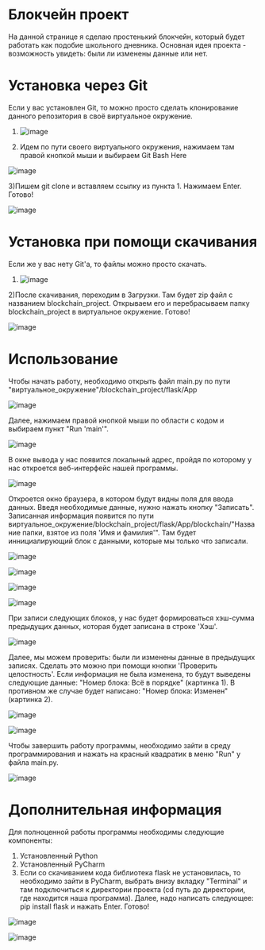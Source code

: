 # Блокчейн проект
На данной странице я сделаю простенький блокчейн, который будет работать как подобие школьного дневника. Основная идея проекта - возможность увидеть: были ли изменены данные или нет.

# Установка через Git
Если у вас установлен Git, то можно просто сделать клонирование данного репозитория в своё виртуальное окружение. 

1) ![image](https://user-images.githubusercontent.com/71513027/158489028-f8924873-1753-4792-b5fe-c9d77efa9b8e.png)

2) Идем по пути своего виртуального окружения, нажимаем там правой кнопкой мыши и выбираем Git Bash Here 

![image](https://user-images.githubusercontent.com/71513027/158482777-b1aebff1-8eec-459d-977c-1c05d01a4637.png)

3)Пишем git clone и вставляем ссылку из пункта 1. Нажимаем Enter. Готово! 

![image](https://user-images.githubusercontent.com/71513027/158483701-cbe3c71f-373f-4b0d-a26d-e4b5d8cc6b48.png)

# Установка при помощи скачивания
Если же у вас нету Git'а, то файлы можно просто скачать. 

1) ![image](https://user-images.githubusercontent.com/71513027/158483973-1520ba52-2b96-479d-98b8-b9848337729e.png)

2)После скачивания, переходим в Загрузки. Там будет zip файл с названием blockchain_project. Открываем его и перебрасываем папку blockchain_project в виртуальное окружение. Готово!

![image](https://user-images.githubusercontent.com/71513027/158484188-f15dc5a0-fc9f-491d-9e1c-5d82e7132321.png)

# Использование 
Чтобы начать работу, необходимо открыть файл main.py по пути "виртуальное_окружение"/blockchain_project/flask/App

![image](https://user-images.githubusercontent.com/71513027/158484543-8982cc40-5ce5-4e5f-aeb0-e864bc89fd8a.png)

Далее, нажимаем правой кнопкой мыши по области с кодом и выбираем пункт "Run 'main'".

![image](https://user-images.githubusercontent.com/71513027/158484862-d9b48562-2994-4412-a9e3-ec34fba89bba.png)

В окне вывода у нас появится локальный адрес, пройдя по которому у нас откроется веб-интерфейс нашей программы. 

![image](https://user-images.githubusercontent.com/71513027/158485063-74858736-1106-47de-9f20-6d14191a3440.png)

Откроется окно браузера, в котором будут видны поля для ввода данных. Введя необходимые данные, нужно нажать кнопку "Записать". Записанная информация появится по пути виртуальное_окружение/blockchain_project/flask/App/blockchain/"Название папки, взятое из поля 'Имя и фамилия'". Там будет иннициалирующий блок с данными, которые мы только что записали. 

![image](https://user-images.githubusercontent.com/71513027/158485672-160d0ae7-85ab-4b44-806e-6db53510698b.png)

![image](https://user-images.githubusercontent.com/71513027/158485754-065fe152-2a9f-4777-9d27-3185cdfd458f.png)

![image](https://user-images.githubusercontent.com/71513027/158485781-4d00fb0e-1bc6-4090-b790-589220d1b038.png)

![image](https://user-images.githubusercontent.com/71513027/158485819-0c7471c8-e700-4142-8425-aa2e1e91a2da.png)

При записи следующих блоков, у нас будет формироваться хэш-сумма предыдущих данных, которая будет записана в строке 'Хэш'.

![image](https://user-images.githubusercontent.com/71513027/158486016-a744046e-a93a-4d22-8945-f516b65faa66.png)

Далее, мы можем проверить: были ли изменены данные в предыдущих записях. Сделать это можно при помощи кнопки 'Проверить целостность'. Если информация не была изменена, то будут выведены следующие данные: "Номер блока: Всё в порядке" (картинка 1). В противном же случае будет написано: "Номер блока: Изменен" (картинка 2).

![image](https://user-images.githubusercontent.com/71513027/158486453-36d11a72-c7d1-4b75-a1fe-e5b48b7e0138.png)

![image](https://user-images.githubusercontent.com/71513027/158486505-c9c0bb7f-6be8-4a40-80ee-df70b8f901c2.png)

Чтобы завершить работу программы, необходимо зайти в среду программирования и нажать на красный квадратик в меню "Run" у файла main.py.

![image](https://user-images.githubusercontent.com/71513027/158486766-78e82f43-0ed8-4b1b-b009-de15d25052b1.png)

# Дополнительная информация

Для полноценной работы программы необходимы следующие компоненты:
1) Установленный Python
2) Установленный PyCharm
3) Если со скачиванием кода библиотека flask не установилась, то необходимо зайти в PyCharm, выбрать внизу вкладку "Terminal" и там подключиться к директории проекта (cd путь до директории, где находится наша программа). Далее, надо написать следующее: pip install flask и нажать Enter. Готово!

![image](https://user-images.githubusercontent.com/71513027/158903823-b67952c2-1067-4efc-ae66-ef95a7683dee.png)

![image](https://user-images.githubusercontent.com/71513027/158903879-56d86e3b-aefb-4109-bc0a-dc94ee0fa679.png)
